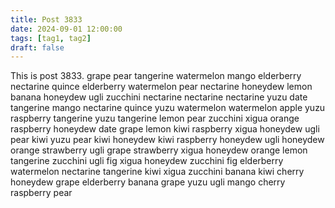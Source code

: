 ```yaml
---
title: Post 3833
date: 2024-09-01 12:00:00
tags: [tag1, tag2]
draft: false
---
```

This is post 3833.
grape
pear
tangerine
watermelon
mango
elderberry
nectarine
quince
elderberry
watermelon
pear
nectarine
honeydew
lemon
banana
honeydew
ugli
zucchini
nectarine
nectarine
nectarine
yuzu
date
tangerine
mango
nectarine
quince
yuzu
watermelon
watermelon
apple
yuzu
raspberry
tangerine
yuzu
tangerine
lemon
pear
zucchini
xigua
orange
raspberry
honeydew
date
grape
lemon
kiwi
raspberry
xigua
honeydew
ugli
pear
kiwi
yuzu
pear
kiwi
honeydew
kiwi
raspberry
honeydew
ugli
honeydew
orange
strawberry
ugli
grape
strawberry
xigua
honeydew
orange
lemon
tangerine
zucchini
ugli
fig
xigua
honeydew
zucchini
fig
elderberry
watermelon
nectarine
tangerine
kiwi
xigua
zucchini
banana
kiwi
cherry
honeydew
grape
elderberry
banana
grape
yuzu
ugli
mango
cherry
raspberry
pear
